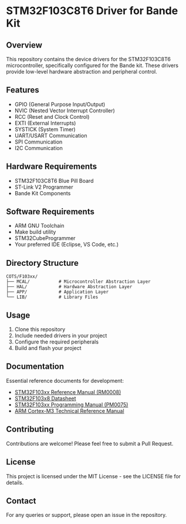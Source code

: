 # STM32F103C8T6 Driver for Bande Kit

## Overview

This repository contains the device drivers for the STM32F103C8T6 microcontroller, specifically configured for the Bande kit. These drivers provide low-level hardware abstraction and peripheral control.

## Features

- GPIO (General Purpose Input/Output)
- NVIC (Nested Vector Interrupt Controller)
- RCC (Reset and Clock Control)
- EXTI (External Interrupts)
- SYSTICK (System Timer)
- UART/USART Communication
- SPI Communication
- I2C Communication

## Hardware Requirements

- STM32F103C8T6 Blue Pill Board
- ST-Link V2 Programmer
- Bande Kit Components

## Software Requirements

- ARM GNU Toolchain
- Make build utility
- STM32CubeProgrammer
- Your preferred IDE (Eclipse, VS Code, etc.)

## Directory Structure

```
COTS/F103xx/
├── MCAL/           # Microcontroller Abstraction Layer
├── HAL/            # Hardware Abstraction Layer
├── APP/            # Application Layer
└── LIB/            # Library Files
```

## Usage

1. Clone this repository
2. Include needed drivers in your project
3. Configure the required peripherals
4. Build and flash your project

## Documentation

Essential reference documents for development:

- [STM32F103xx Reference Manual (RM0008)](https://www.st.com/resource/en/reference_manual/cd00171190-stm32f101xx-stm32f102xx-stm32f103xx-stm32f105xx-and-stm32f107xx-advanced-arm-based-32-bit-mcus-stmicroelectronics.pdf)
- [STM32F103x8 Datasheet](https://www.st.com/resource/en/datasheet/stm32f103c8.pdf)
- [STM32F103xx Programming Manual (PM0075)](https://www.st.com/resource/en/programming_manual/cd00228163-stm32f10xxx-flash-memory-microcontrollers-stmicroelectronics.pdf)
- [ARM Cortex-M3 Technical Reference Manual](https://developer.arm.com/documentation/ddi0337/e/)

## Contributing

Contributions are welcome! Please feel free to submit a Pull Request.

## License

This project is licensed under the MIT License - see the LICENSE file for details.

## Contact

For any queries or support, please open an issue in the repository.
